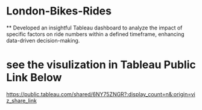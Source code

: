 # London-Bikes-Rides
** Developed an insightful Tableau dashboard to analyze the impact of specific factors on ride numbers within a defined timeframe, 
enhancing data-driven decision-making.
# see the visulization in Tableau Public Link Below
https://public.tableau.com/shared/6NY75ZNGR?:display_count=n&:origin=viz_share_link
